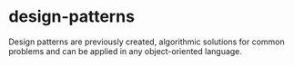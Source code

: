 # design-patterns
Design patterns are previously created, algorithmic solutions for common problems and can be applied in any object-oriented language.
